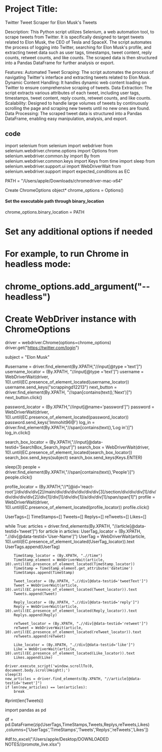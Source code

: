 # Project Title:
Twitter Tweet Scraper for Elon Musk's Tweets

Description:
This Python script utilizes Selenium, a web automation tool, to scrape tweets from Twitter. It is specifically designed to target tweets related to Elon Musk, the CEO of Tesla and SpaceX. The script automates the process of logging into Twitter, searching for Elon Musk's profile, and extracting tweet data such as user tags, timestamps, tweet content, reply counts, retweet counts, and like counts. The scraped data is then structured into a Pandas DataFrame for further analysis or export.

Features:
Automated Tweet Scraping: The script automates the process of navigating Twitter's interface and extracting tweets related to Elon Musk.
Dynamic Content Handling: It handles dynamic web content loading on Twitter to ensure comprehensive scraping of tweets.
Data Extraction: The script extracts various attributes of each tweet, including user tags, timestamps, tweet content, reply counts, retweet counts, and like counts.
Scalability: Designed to handle large volumes of tweets by continuously scrolling the page and scraping new tweets until no new ones are found.
Data Processing: The scraped tweet data is structured into a Pandas DataFrame, enabling easy manipulation, analysis, and export.








## code

import selenium
from selenium import webdriver
from selenium.webdriver.chrome.options import Options
from selenium.webdriver.common.by import By
from selenium.webdriver.common.keys import Keys
from time import sleep
from selenium.webdriver.support.ui import WebDriverWait
from selenium.webdriver.support import expected_conditions as EC


PATH = "/Users/apple/Downloads/chromedriver-mac-x64"

Create ChromeOptions object*
chrome_options = Options()

#### Set the executable path through binary_location 
chrome_options.binary_location = PATH

# Set any additional options if needed
# For example, to run Chrome in headless mode:
# chrome_options.add_argument("--headless")

# Create WebDriver instance with ChromeOptions
driver = webdriver.Chrome(options=chrome_options)
driver.get("https://twitter.com/login")

subject = "Elon Musk"



#username = driver.find_element(By.XPATH,"//input[@type ='text']")
username_locator = (By.XPATH, "//input[@type ='text']")
username = WebDriverWait(driver, 10).until(EC.presence_of_element_located(username_locator))
username.send_keys("scrappingd12213")
next_button = driver.find_element(By.XPATH, "//span[contains(text(),'Next')]")
next_button.click()


password_locator = (By.XPATH,"//input[@name='password']")
password = WebDriverWait(driver, 10).until(EC.presence_of_element_located(password_locator))
password.send_keys('Immohit96@')
log_in = driver.find_element(By.XPATH,"//span[contains(text(),'Log in')]")
log_in.click()

search_box_locator = (By.XPATH,"//input[@data-testid='SearchBox_Search_Input']")
search_box = WebDriverWait(driver, 10).until(EC.presence_of_element_located(search_box_locator))
search_box.send_keys(subject)
search_box.send_keys(Keys.ENTER)

sleep(3)
people = driver.find_element(By.XPATH,"//span[contains(text(),'People')]")
people.click()

profile_locator = (By.XPATH,"//*[@id='react-root']/div/div/div[2]/main/div/div/div/div/div/div[3]/section/div/div/div[1]/div/div/div/div/div[2]/div[1]/div[1]/div/div[1]/a/div/div[1]/span/span[1]")
profile = WebDriverWait(driver, 10).until(EC.presence_of_element_located(profile_locator))
profile.click()


UserTags=[]
TimeStamps=[]
Tweets=[]
Replys=[]
reTweets=[]
Likes=[]


while True:
    articles = driver.find_elements(By.XPATH, "//article[@data-testid='tweet']")
    for article in articles:
        UserTag_locator = (By.XPATH, ".//div[@data-testid='User-Name']")
        UserTag = WebDriverWait(article, 10).until(EC.presence_of_element_located(UserTag_locator)).text
        UserTags.append(UserTag)

        TimeStamp_locator = (By.XPATH, ".//time")
        TimeStamp_element = WebDriverWait(article, 10).until(EC.presence_of_element_located(TimeStamp_locator))
        TimeStamp = TimeStamp_element.get_attribute('datetime')
        TimeStamps.append(TimeStamp)

        Tweet_locator = (By.XPATH, ".//div[@data-testid='tweetText']")
        Tweet = WebDriverWait(article, 10).until(EC.presence_of_element_located(Tweet_locator)).text
        Tweets.append(Tweet)

        Reply_locator = (By.XPATH, ".//div[@data-testid='reply']")
        Reply = WebDriverWait(article, 10).until(EC.presence_of_element_located(Reply_locator)).text
        Replys.append(Reply)

        reTweet_locator = (By.XPATH, ".//div[@data-testid='retweet']")
        reTweet = WebDriverWait(article, 10).until(EC.presence_of_element_located(reTweet_locator)).text
        reTweets.append(reTweet)

        Like_locator = (By.XPATH, ".//div[@data-testid='like']")
        Like = WebDriverWait(article, 10).until(EC.presence_of_element_located(Like_locator)).text
        Likes.append(Like)

    driver.execute_script('window.scrollTo(0, document.body.scrollHeight);')
    sleep(3)
    new_articles = driver.find_elements(By.XPATH, "//article[@data-testid='tweet']")
    if len(new_articles) == len(articles):
        break
        
        
#print(len(Tweets))
        
import pandas as pd

    
df = pd.DataFrame(zip(UserTags,TimeStamps,Tweets,Replys,reTweets,Likes) 
                  ,columns=['UserTags','TimeStamps','Tweets','Replys','reTweets','Likes'])

    
#df.to_excel("/Users/apple/Desktop/DOWNLOADED NOTES//promote_live.xlsx")
